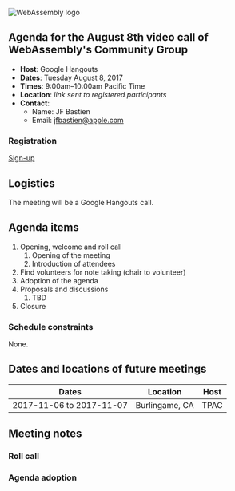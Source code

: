 ![WebAssembly logo](/images/WebAssembly.png)

## Agenda for the August 8th video call of WebAssembly's Community Group

- **Host**: Google Hangouts
- **Dates**: Tuesday August 8, 2017
- **Times**: 9:00am–10:00am Pacific Time
- **Location**: *link sent to registered participants*
- **Contact**:
    - Name: JF Bastien
    - Email: jfbastien@apple.com

### Registration

[Sign-up](https://goo.gl/forms/2Te4NrrQYdmVGVkD2)

## Logistics

The meeting will be a Google Hangouts call.

## Agenda items

1. Opening, welcome and roll call
    1. Opening of the meeting
    1. Introduction of attendees
1. Find volunteers for note taking (chair to volunteer)
1. Adoption of the agenda
1. Proposals and discussions
    1. TBD
1. Closure

### Schedule constraints

None.

## Dates and locations of future meetings

| Dates                    | Location          | Host       |
|--------------------------|-------------------|------------|
| 2017-11-06 to 2017-11-07 | Burlingame, CA    | TPAC       |

## Meeting notes

### Roll call

### Agenda adoption
